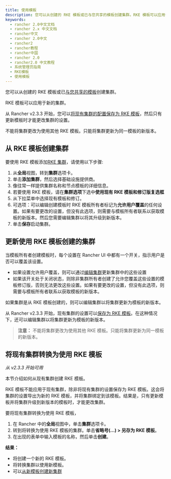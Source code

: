 ```yaml
---
title: 使用模板
description: 您可以从创建的 RKE 模板或已与您共享的模板创建集群。RKE 模板可以应用于新的集群。从 Rancher v2.3.3 开始，您可以将现有集群的配置保存为 RKE 模板，然后只有更新模板时才能更改集群的设置。不能将集群更改为使用其他 RKE 模板。只能将集群更新为同一模板的新版本。
keywords:
  - rancher 2.0中文文档
  - rancher 2.x 中文文档
  - rancher中文
  - rancher 2.0中文
  - rancher2
  - rancher教程
  - rancher中国
  - rancher 2.0
  - rancher2.0 中文教程
  - 系统管理员指南
  - RKE模板
  - 使用模板
---
```


您可以从创建的 RKE 模板或已[与您共享的模板](/docs/admin-settings/rke-templates/template-access-and-sharing/_index)创建集群。

RKE 模板可以应用于新的集群。

从 Rancher v2.3.3 开始，您可以[将现有集群的配置保存为 RKE 模板](#将现有集群转换为使用-rke-模板)，然后只有更新模板时才能更改集群的设置。

不能将集群更改为使用其他 RKE 模板。只能将集群更新为同一模板的新版本。

## 从 RKE 模板创建集群

要使用 RKE 模板添加[RKE 集群](/docs/cluster-provisioning/rke-clusters/_index)，请使用以下步骤:

1. 从**全局**视图，转到**集群**选项卡。
1. 单击**添加集群**，然后选择基础设施提供商。
1. 像往常一样提供集群名称和节点模板的详细信息。
1. 若要使用 RKE 模板，请在**集群选项**下选中**使用现有 RKE 模板和修订版复选框**
1. 从下拉菜单中选择现有模板和修订。
1. 可选项：可以编辑创建模板时 RKE 模板所有者标记为**允许用户覆盖**的任何设置。如果有要更改的设置，但没有此选项，则需要与模板所有者联系以获取模板的新版本。然后您需要编辑集群以将其升级到新版本。
1. 单击**保存**启动集群。

## 更新使用 RKE 模板创建的集群

当模板所有者创建模板时，每个设置在 Rancher UI 中都有一个开关，指示用户是否可以覆盖该设置。

- 如果设置允许用户覆盖，则可以通过[编辑集群](/docs/cluster-admin/editing-clusters/_index)更新集群中的这些设置
- 如果该开关处于关闭状态，则除非集群所有者创建了允许您覆盖这些设置的模板修订版，否则无法更改这些设置。如果有要更改的设置，但没有此选项，则需要与模板所有者联系以获取模板的新版本。

如果集群是从 RKE 模板创建的，则可以编辑集群以将集群更新为模板的新版本。

从 Rancher v2.3.3 开始，现有集群的设置可以[保存为 RKE 模板](#将现有集群转换为使用-rke-模板)。在这种情况下，还可以编辑集群以将集群更新为模板的新版本。

> **注意：** 不能将集群更改为使用其他 RKE 模板。只能将集群更新为同一模板的新版本。

## 将现有集群转换为使用 RKE 模板

_从 v2.3.3 开始可用_

本节介绍如何从现有集群创建 RKE 模板。

RKE 模板不能应用于现有集群，除非将现有集群的设置保存为 RKE 模板。这会将集群的设置导出为新的 RKE 模板，并将集群绑定到该模板。结果是，只有更新模板并将集群升级到新版本的模板时，才能更改集群。

要将现有集群转换为使用 RKE 模板，

1. 在 Rancher 中的**全局**视图中，单击**集群**选项卡。
1. 转到将转换为使用 RKE 模板的集群。单击**省略号(…) > 另存为 RKE 模板**。
1. 在出现的表单中输入模板的名称，然后单击**创建**。

**结果：**

- 将创建一个新的 RKE 模板。
- 将转换集群以使用新模板。
- 可以[从新模板创建新集群](/docs/admin-settings/rke-templates/applying-templates/_index)
